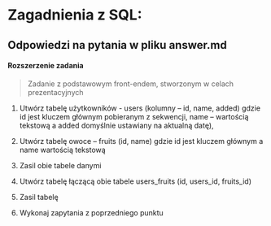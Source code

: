 # Zagadnienia z SQL:
 
## Odpowiedzi na pytania w pliku answer.md

#### Rozszerzenie zadania

> Zadanie z podstawowym front-endem, stworzonym w celach prezentacyjnych

1. Utwórz tabelę użytkowników  - users (kolumny – id, name, added) gdzie id jest kluczem głównym pobieranym z sekwencji, name – wartością tekstową a added domyślnie ustawiany na aktualną datę),

2. Utwórz tabelę owoce – fruits (id, name) gdzie id jest kluczem głównym a name wartością tekstową

3. Zasil obie tabele danymi

4. Utwórz tabelę łączącą obie  tabele users_fruits (id, users_id, fruits_id)

5. Zasil tabelę

6. Wykonaj zapytania z poprzedniego punktu
